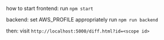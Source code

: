 how to start
frontend: run `npm start`

backend:
set AWS_PROFILE appropriately
run `npm run backend`

then:
visit `http://localhost:5000/diff.html?id=<scope id>`